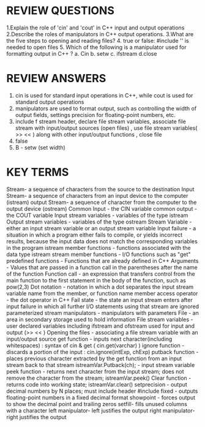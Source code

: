 # REVIEW QUESTIONS
1.Explain the role of 'cin' and 'cout' in C++ input and output operations
2.Describe the roles of manipulators in C++ output operations.
3.What are the five steps to opening and reading files?
4. true or false: #include '<iomanip>' is needed to open files
5. Which of the following is a manipulator used for formatting output in C++ ?
     a. Cin
     b. setw
     c. ifstream
     d.close
# REVIEW ANSWERS
1. cin is used for standard input operations in C++, while cout is used for standard output operations
2. manipulators are used to format output, such as controlling the width of output fields, settings precision for floating-point numbers, etc.
3. include f stream header, declare file stream variables, associate file stream with input/output sources (open files) , use file stream variables( >> << ) along with other input/output functions , close file
4. false
5.  B - setw (set width)

# KEY TERMS
Stream- a sequence of characters from the source to the destination
Input Stream- a sequence of characters from an input device to the computer (istream)
output Stream- a sequence of character from the computer to the output device (ostream)
Common Input - the CIN variable 
common output - the COUT variable
Input stream variables - variables of the type istream
Output stream variables - variables of the type ostream
Stream Variable - either an input stream variable or an output stream variable 
Input failure - a situation in which a program either fails to compile, or yields incorrect results, because the input data does not match the corresponding variables in the program
istream member functions - functions associated with the data type istream
stream member functions - I/O functions such as "get"
predefined functions - Functions that are already defined in C++
Arguments - Values that are passed in a function call in the parentheses after the name of the function
Function call - an expression that transfers control from the main function to the first statement in the body of the function, such as pow(2,3)
Dot notation - notation in which a dot separates the input stream variable name from the member, or function name
member access operator - the dot operator in C++
Fail state - the state an input stream enters after input failure in which all further I/O statements using that stream are ignored
parameterized stream manipulators - manipulators with parameters
File - an area in secondary storage used to hold information
File stream variables - user declared variables including ifstream and ofstream used for input and output (>> << )
Opening the files - associating a file stream variable with an input/output source
get function - inputs next character(including whitespaces) : syntax of cin & get ( cin.get(varchar) )
ignore function - discards a portion of the input : cin.ignore(intExp, chExp)
putback function - places previous character extracted by the get function from an input stream back to that stream
istreamVar.Putback(ch); - input stream variable
peek function - returns next character from the input stream; does not remove the character from the stream; istreamVar.peek()
Clear function - returns code into working state; istreamVar.clear()
setprecision - output decimal numbers by N places; must include header #include <iomanip>
fixed - outputs floating-point numbers in a fixed decimal format
showpoint - forces output to show the decimal point and trailing zeros
setfill- fills unused columns with a character
left manipulator- left justifies the output
right manipulator- right justifies the output 

